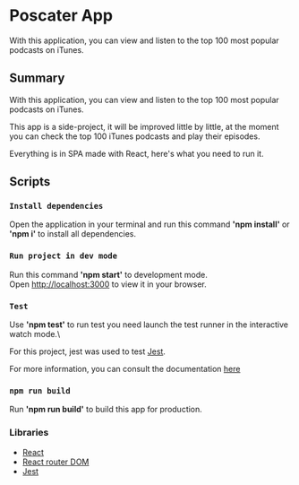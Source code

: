 # Poscater App

With this application, you can view and listen to the top 100 most popular podcasts on iTunes.

## Summary

With this application, you can view and listen to the top 100 most popular podcasts on iTunes.

This app is a side-project, it will be improved little by little, at the moment you can check the top 100 iTunes podcasts and play their episodes.

Everything is in SPA made with React, here's what you need to run it.

## Scripts
### `Install dependencies`

Open the application in your terminal and run this command **'npm install'** or **'npm i'** to install all dependencies.

### `Run project in dev mode`

Run this command **'npm start'** to development mode.\
Open [http://localhost:3000](http://localhost:3000) to view it in your browser.


### `Test`

Use **'npm test'** to run test you need launch the test runner in the interactive watch mode.\

For this project, jest was used to test [Jest](https://jestjs.io/).

For more information, you can consult the documentation [here](https://jestjs.io/es-ES/docs/getting-started)

### `npm run build`

Run **'npm run build'** to build this app for production.

### Libraries
* [React](https://react.dev/)
* [React router DOM](https://reactrouter.com/)
* [Jest](https://jestjs.io/)

